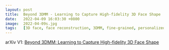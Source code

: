 ```yaml
---
layout: post
title:  Beyond 3DMM - Learning to Capture High-fidelity 3D Face Shape
date:   2022-04-09 16:03:30 +0800
image:  2022-04-09s.jpg
tags:   [3D face, face reconstruction, 3DMM, fine-grained, personalized, 3D face dataset, AI, arXiv]
---
```


arXiv V1: [Beyond 3DMM: Learning to Capture High-fidelity 3D Face Shape](https://arxiv.org/pdf/2204.04379.pdf)